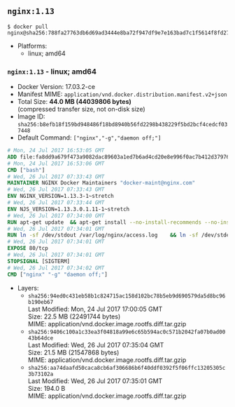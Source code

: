 ## `nginx:1.13`

```console
$ docker pull nginx@sha256:788fa27763db6d69ad3444e8ba72f947df9e7e163bad7c1f5614f8fd27a311c3
```

-	Platforms:
	-	linux; amd64

### `nginx:1.13` - linux; amd64

-	Docker Version: 17.03.2-ce
-	Manifest MIME: `application/vnd.docker.distribution.manifest.v2+json`
-	Total Size: **44.0 MB (44039806 bytes)**  
	(compressed transfer size, not on-disk size)
-	Image ID: `sha256:b8efb18f159bd948486f18bd8940b56fd2298b438229f5bd2bcf4cedcf037448`
-	Default Command: `["nginx","-g","daemon off;"]`

```dockerfile
# Mon, 24 Jul 2017 16:53:05 GMT
ADD file:fa8dd9a679f473a9082dac89603a1ed7b6ad4cd20e8e996f0ac7b412d379761e in / 
# Mon, 24 Jul 2017 16:53:06 GMT
CMD ["bash"]
# Wed, 26 Jul 2017 07:33:43 GMT
MAINTAINER NGINX Docker Maintainers "docker-maint@nginx.com"
# Wed, 26 Jul 2017 07:33:43 GMT
ENV NGINX_VERSION=1.13.3-1~stretch
# Wed, 26 Jul 2017 07:33:44 GMT
ENV NJS_VERSION=1.13.3.0.1.11-1~stretch
# Wed, 26 Jul 2017 07:34:00 GMT
RUN apt-get update 	&& apt-get install --no-install-recommends --no-install-suggests -y gnupg1 	&& 	NGINX_GPGKEY=573BFD6B3D8FBC641079A6ABABF5BD827BD9BF62; 	found=''; 	for server in 		ha.pool.sks-keyservers.net 		hkp://keyserver.ubuntu.com:80 		hkp://p80.pool.sks-keyservers.net:80 		pgp.mit.edu 	; do 		echo "Fetching GPG key $NGINX_GPGKEY from $server"; 		apt-key adv --keyserver "$server" --keyserver-options timeout=10 --recv-keys "$NGINX_GPGKEY" && found=yes && break; 	done; 	test -z "$found" && echo >&2 "error: failed to fetch GPG key $NGINX_GPGKEY" && exit 1; 	apt-get remove --purge -y gnupg1 && apt-get -y --purge autoremove && rm -rf /var/lib/apt/lists/* 	&& echo "deb http://nginx.org/packages/mainline/debian/ stretch nginx" >> /etc/apt/sources.list 	&& apt-get update 	&& apt-get install --no-install-recommends --no-install-suggests -y 						nginx=${NGINX_VERSION} 						nginx-module-xslt=${NGINX_VERSION} 						nginx-module-geoip=${NGINX_VERSION} 						nginx-module-image-filter=${NGINX_VERSION} 						nginx-module-njs=${NJS_VERSION} 						gettext-base 	&& rm -rf /var/lib/apt/lists/*
# Wed, 26 Jul 2017 07:34:01 GMT
RUN ln -sf /dev/stdout /var/log/nginx/access.log 	&& ln -sf /dev/stderr /var/log/nginx/error.log
# Wed, 26 Jul 2017 07:34:01 GMT
EXPOSE 80/tcp
# Wed, 26 Jul 2017 07:34:01 GMT
STOPSIGNAL [SIGTERM]
# Wed, 26 Jul 2017 07:34:02 GMT
CMD ["nginx" "-g" "daemon off;"]
```

-	Layers:
	-	`sha256:94ed0c431eb58b1c824715ac158d102bc78b5eb9d690579da5d8bc96b190eb67`  
		Last Modified: Mon, 24 Jul 2017 17:00:05 GMT  
		Size: 22.5 MB (22491744 bytes)  
		MIME: application/vnd.docker.image.rootfs.diff.tar.gzip
	-	`sha256:9406c100a1c33ea3f04818a99e6c65b594ac0c571b2042fa07b0ad0043b64dce`  
		Last Modified: Wed, 26 Jul 2017 07:35:04 GMT  
		Size: 21.5 MB (21547868 bytes)  
		MIME: application/vnd.docker.image.rootfs.diff.tar.gzip
	-	`sha256:aa74daafd50caca8cb6af306686b6f40ddf0392f5f06ffc13205305c3b73102a`  
		Last Modified: Wed, 26 Jul 2017 07:35:01 GMT  
		Size: 194.0 B  
		MIME: application/vnd.docker.image.rootfs.diff.tar.gzip
